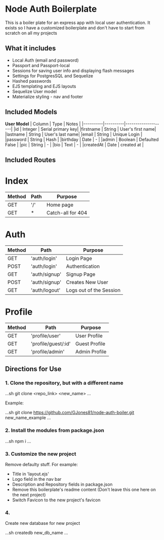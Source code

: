 # Node Auth Boilerplate

This is a boiler plate for an express app with local user authentication. It exists so I have a customized boilerplate and don't have to start from scratch on all my projects

## What it includes

* Local Auth (email and password)
* Passport and Passport-local
* Sessions for saving user info and displaying flash messages
* Settings for PostgresSQL and Sequelize
* Hashed passwords
* EJS templating and EJS layouts
* Sequelize User model
* Materialize styling - nav and footer

## Included Models

**User Model**
| Column | Type | Notes |
|----------|----------|--------------------|
|id | Integer | Serial primary key|
|firstname  | String  | User's first name|
|lastname | String  | User's last name|
|email |  String  | Unique Login  |
|password | String  | Hash  |
|birthday | Date  | - |
|admin  | Boolean | Defaulted False |
|pic  | String  | - |
|bio  | Text  | - |
|createdAt  | Date  | created at  |



## Included Routes 
# Index
| Method  | Path  | Purpose |
|----------|----------|---------------------|
|GET  | '/' | Home page |
|GET  | * | Catch-all for 404|

# Auth
|Method | Path  | Purpose |
|----------|-----------|------------|
|GET  | 'auth/login'| Login Page  |
|POST | 'auth/login'  | Authentication  |
|GET  | 'auth/signup' | Signup Page |
|POST | 'auth/signup' | Creates New User  |
|GET  | 'auth/logout' | Logs out of the Session|

# Profile
|Method | Path  | Purpose |
|----------|----------|--------------------|
|GET  | 'profile/user'  | User Profile  |
|GET  | 'profile/guest/:id' | Guest Profile |
|GET  | 'profile/admin' | Admin Profile |

## Directions for Use

### 1. Clone the repository, but with a different name

...sh
git clone <repo_link> <new_name>
...

Example:

...sh
git clone https://github.com/GJones81/node-auth-boiler.git new_name_example
...

### 2. Install the modules from package.json

...sh
npm i
...

### 3. Customize the new project 

Remove defaulty stuff. For example:

* Title in 'layout.ejs'
* Logo field in the nav bar
* Description and Repository fields in package.json
* Remove this boilerplate's readme content (Don't leave this one here on the next project)
* Switch Favicon to the new project's favicon

### 4.

Create new database for new project 

...sh
createdb new_db_name
...
